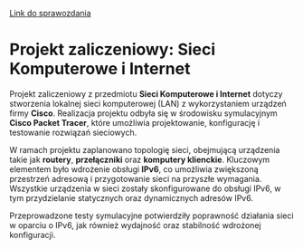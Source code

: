 [Link do sprawozdania](https://xhub50n.github.io/PacketTracer/Case_Study_Hubert_Bojda.pdf)
# Projekt zaliczeniowy: Sieci Komputerowe i Internet

Projekt zaliczeniowy z przedmiotu **Sieci Komputerowe i Internet** dotyczy stworzenia lokalnej sieci komputerowej (LAN) z wykorzystaniem urządzeń firmy **Cisco**. Realizacja projektu odbyła się w środowisku symulacyjnym **Cisco Packet Tracer**, które umożliwia projektowanie, konfigurację i testowanie rozwiązań sieciowych.

W ramach projektu zaplanowano topologię sieci, obejmującą urządzenia takie jak **routery**, **przełączniki** oraz **komputery klienckie**. Kluczowym elementem było wdrożenie obsługi **IPv6**, co umożliwia zwiększoną przestrzeń adresową i przygotowanie sieci na przyszłe wymagania. Wszystkie urządzenia w sieci zostały skonfigurowane do obsługi IPv6, w tym przydzielanie statycznych oraz dynamicznych adresów IPv6.

Przeprowadzone testy symulacyjne potwierdziły poprawność działania sieci w oparciu o IPv6, jak również wydajność oraz stabilność wdrożonej konfiguracji.
